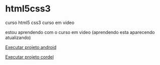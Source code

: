 # html5css3
 curso html5 css3 curso em video

 estou aprendendo com o curso em video (aprendendo esta aparecendo atualizando)

<a href= "https://josemardossena.github.io/html5css3/desafios/desafio010/android" target="_blank">Executar projeto android</a>

<a href= "https://josemardossena.github.io/html5css3/desafios/desafio012/cordel" target="_blank" class="externo">Executar projeto cordel</a>